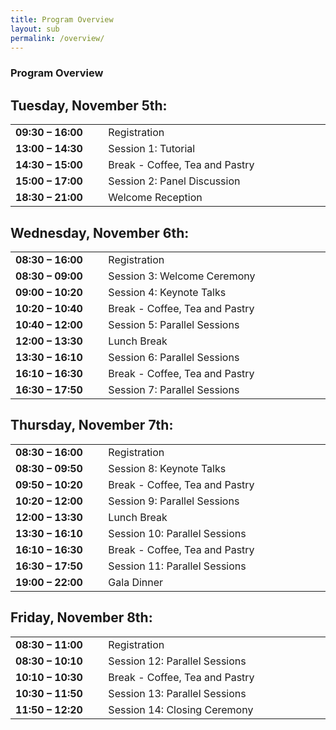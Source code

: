 ```yaml
---
title: Program Overview
layout: sub
permalink: /overview/
--- 
```


<h3>Program Overview</h3>

<h2 id="tuesday-november-5th">Tuesday, November 5th:</h2>
<style>
.news-table tr td:nth-child(1) { font-weight: bold; width: 20em; }
.news-table tr td:nth-child(2) {width: 55em; }
</style>

<table class="news-table">
  <tbody>
    <tr>
      <td>09:30 – 16:00</td>
      <td>Registration</td>
    </tr>
    <tr>
      <td>13:00 – 14:30</td>
      <td>Session 1: Tutorial</td>
    </tr>
    <tr>
      <td>14:30 – 15:00</td>
      <td>Break - Coffee, Tea and Pastry</td>
    </tr>
    <tr>
      <td>15:00 – 17:00</td>
      <td>Session 2: Panel Discussion</td>
    </tr>
    <tr>
      <td>18:30 – 21:00</td>
      <td>Welcome Reception</td>
    </tr>
  </tbody>
</table>

<h2 id="wednesday-november-6th">Wednesday, November 6th:</h2>
<style>
.news-table tr td:nth-child(1) { font-weight: bold; width: 20em; }
.news-table tr td:nth-child(2) {width: 55em; }
</style>

<table class="news-table">
  <tbody>
    <tr>
      <td>08:30 – 16:00</td>
      <td>Registration</td>
    </tr>
    <tr>
      <td>08:30 – 09:00</td>
      <td>Session 3: Welcome Ceremony</td>
    </tr>
    <tr>
      <td>09:00 – 10:20</td>
      <td>Session 4: Keynote Talks</td>
    </tr>
    <tr>
      <td>10:20 – 10:40</td>
      <td>Break - Coffee, Tea and Pastry</td>
    </tr>
    <tr>
      <td>10:40 – 12:00</td>
      <td>Session 5: Parallel Sessions</td>
    </tr>
    <tr>
      <td>12:00 – 13:30</td>
      <td>Lunch Break</td>
    </tr>
    <tr>
      <td>13:30 – 16:10</td>
      <td>Session 6: Parallel Sessions</td>
    </tr>
    <tr>
      <td>16:10 – 16:30</td>
      <td>Break - Coffee, Tea and Pastry</td>
    </tr>
    <tr>
      <td>16:30 – 17:50</td>
      <td>Session 7: Parallel Sessions</td>
    </tr>
  </tbody>
</table>

<h2 id="thursday-november-7th">Thursday, November 7th:</h2>
<style>
.news-table tr td:nth-child(1) { font-weight: bold; width: 20em; }
.news-table tr td:nth-child(2) {width: 55em; }
</style>

<table class="news-table">
  <tbody>
    <tr>
      <td>08:30 – 16:00</td>
      <td>Registration</td>
    </tr>
    <tr>
      <td>08:30 – 09:50</td>
      <td>Session 8: Keynote Talks</td>
    </tr>
    <tr>
      <td>09:50 – 10:20</td>
      <td>Break - Coffee, Tea and Pastry</td>
    </tr>
    <tr>
      <td>10:20 – 12:00</td>
      <td>Session 9: Parallel Sessions</td>
    </tr>
    <tr>
      <td>12:00 – 13:30</td>
      <td>Lunch Break</td>
    </tr>
    <tr>
      <td>13:30 – 16:10</td>
      <td>Session 10: Parallel Sessions</td>
    </tr>
    <tr>
      <td>16:10 – 16:30</td>
      <td>Break - Coffee, Tea and Pastry</td>
    </tr>
    <tr>
      <td>16:30 – 17:50</td>
      <td>Session 11: Parallel Sessions</td>
    </tr>
    <tr>
      <td>19:00 – 22:00</td>
      <td>Gala Dinner</td>
    </tr>
  </tbody>
</table>

<h2 id="friday-november-8th">Friday, November 8th:</h2>
<style>
.news-table tr td:nth-child(1) { font-weight: bold; width: 20em; }
.news-table tr td:nth-child(2) {width: 55em; }
</style>

<table class="news-table">
  <tbody>
    <tr>
      <td>08:30 – 11:00</td>
      <td>Registration</td>
    </tr>
    <tr>
      <td>08:30 – 10:10</td>
      <td>Session 12: Parallel Sessions</td>
    </tr>
    <tr>
      <td>10:10 – 10:30</td>
      <td>Break - Coffee, Tea and Pastry</td>
    </tr>
    <tr>
      <td>10:30 – 11:50</td>
      <td>Session 13: Parallel Sessions</td>
    </tr>
    <tr>
      <td>11:50 – 12:20</td>
      <td>Session 14: Closing Ceremony</td>
    </tr>
  </tbody>
</table>
